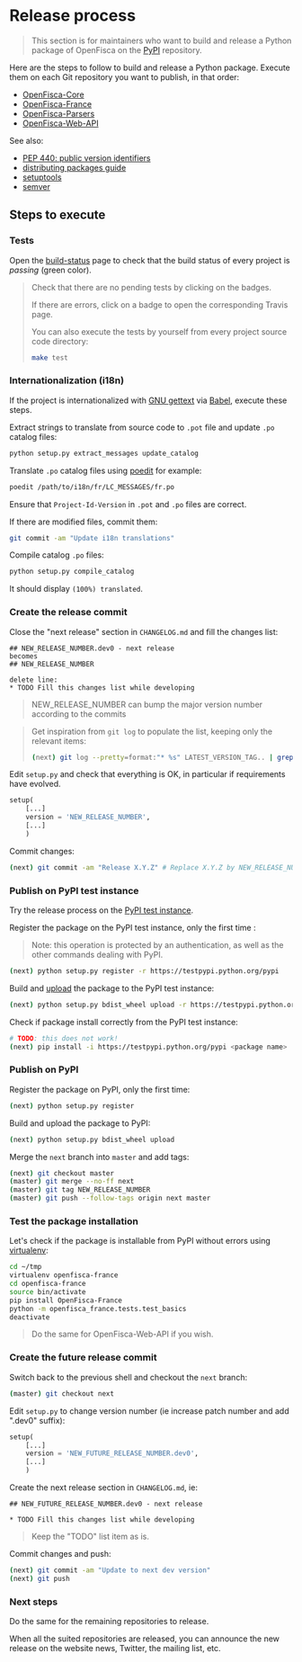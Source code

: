 # Release process

> This section is for maintainers who want to build and release a Python package of OpenFisca on the [PyPI](https://pypi.python.org/pypi) repository.

Here are the steps to follow to build and release a Python package.
Execute them on each Git repository you want to publish, in that order:

* [OpenFisca-Core](https://github.com/openfisca/openfisca-core)
* [OpenFisca-France](https://github.com/openfisca/openfisca-france)
* [OpenFisca-Parsers](https://github.com/openfisca/openfisca-parsers)
* [OpenFisca-Web-API](https://github.com/openfisca/openfisca-web-api)

See also:

* [PEP 440: public version identifiers](http://legacy.python.org/dev/peps/pep-0440/#public-version-identifiers)
* [distributing packages guide](https://python-packaging-user-guide.readthedocs.org/en/latest/distributing.html)
* [setuptools](https://pythonhosted.org/setuptools/setuptools.html)
* [semver](http://semver.org/)

## Steps to execute

### Tests

Open the [build-status](http://www.openfisca.fr/build-status#branch-next) page to check that the build status of every project is *passing* (green color).

> Check that there are no pending tests by clicking on the badges.
>
> If there are errors, click on a badge to open the corresponding Travis page.
>
> You can also execute the tests by yourself from every project source code directory:
>
> ```bash
> make test
> ```

### Internationalization (i18n)

If the project is internationalized with [GNU gettext](https://www.gnu.org/software/gettext/)
via [Babel](http://babel.pocoo.org/), execute these steps.

Extract strings to translate from source code to `.pot` file and update `.po` catalog files:

```bash
python setup.py extract_messages update_catalog
```

Translate `.po` catalog files using [poedit](https://poedit.net/) for example:

```bash
poedit /path/to/i18n/fr/LC_MESSAGES/fr.po
```

Ensure that `Project-Id-Version` in `.pot` and `.po` files are correct.

If there are modified files, commit them:

```bash
git commit -am "Update i18n translations"
```

Compile catalog `.po` files:

```bash
python setup.py compile_catalog
```

It should display `(100%) translated`.

### Create the release commit

Close the "next release" section in `CHANGELOG.md` and fill the changes list:

  ```
  ## NEW_RELEASE_NUMBER.dev0 - next release
becomes
  ## NEW_RELEASE_NUMBER

delete line:
  * TODO Fill this changes list while developing
```

> NEW_RELEASE_NUMBER can bump the major version number according to the commits

> Get inspiration from `git log` to populate the list, keeping only the relevant items:
>
> ```bash
> (next) git log --pretty=format:"* %s" LATEST_VERSION_TAG.. | grep -v "Merge > pull request" | xclip
> ```

Edit `setup.py` and check that everything is OK, in particular if requirements have evolved.

```python
setup(
    [...]
    version = 'NEW_RELEASE_NUMBER',
    [...]
    )
```

Commit changes:

```bash
(next) git commit -am "Release X.Y.Z" # Replace X.Y.Z by NEW_RELEASE_NUMBER
```

### Publish on PyPI test instance

Try the release process on the [PyPI test instance](https://wiki.python.org/moin/TestPyPI).

Register the package on the PyPI test instance, only the first time  :

> Note: this operation is protected by an authentication, as well as the other commands dealing with PyPI.

```bash
(next) python setup.py register -r https://testpypi.python.org/pypi
```

Build and [upload](https://python-packaging-user-guide.readthedocs.org/en/latest/distributing.html#uploading-your-project-to-pypi) the package to the PyPI test instance:

```bash
(next) python setup.py bdist_wheel upload -r https://testpypi.python.org/pypi
```

Check if package install correctly from the PyPI test instance:

```bash
# TODO: this does not work!
(next) pip install -i https://testpypi.python.org/pypi <package name>
```

### Publish on PyPI

Register the package on PyPI, only the first time:

```bash
(next) python setup.py register
```

Build and upload the package to PyPI:

```bash
(next) python setup.py bdist_wheel upload
```

Merge the `next` branch into `master` and add tags:

```bash
(next) git checkout master
(master) git merge --no-ff next
(master) git tag NEW_RELEASE_NUMBER
(master) git push --follow-tags origin next master
```

### Test the package installation

Let's check if the package is installable from PyPI without errors
using [virtualenv](https://virtualenv.pypa.io/en/latest/):

```bash
cd ~/tmp
virtualenv openfisca-france
cd openfisca-france
source bin/activate
pip install OpenFisca-France
python -m openfisca_france.tests.test_basics
deactivate
```

> Do the same for OpenFisca-Web-API if you wish.

### Create the future release commit

Switch back to the previous shell and checkout the `next` branch:

```bash
(master) git checkout next
```

Edit `setup.py` to change version number (ie increase patch number and add ".dev0" suffix):

```python
setup(
    [...]
    version = 'NEW_FUTURE_RELEASE_NUMBER.dev0',
    [...]
    )
```

Create the next release section in `CHANGELOG.md`, ie:

```
## NEW_FUTURE_RELEASE_NUMBER.dev0 - next release

* TODO Fill this changes list while developing
```

> Keep the "TODO" list item as is.

Commit changes and push:

```bash
(next) git commit -am "Update to next dev version"
(next) git push
```

### Next steps

Do the same for the remaining repositories to release.

When all the suited repositories are released, you can announce the new release
on the website news, Twitter, the mailing list, etc.
